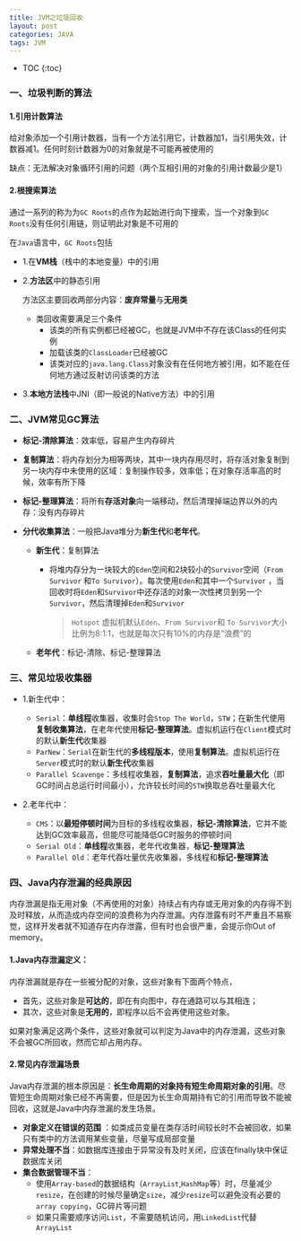 ```yaml
---
title: JVM之垃圾回收
layout: post
categories: JAVA
tags: JVM
---
```

* TOC
{:toc}
### 一、垃圾判断的算法

#### 1.引用计数算法

给对象添加一个引用计数器，当有一个方法引用它，计数器加1，当引用失效，计数器减1。任何时刻计数器为0的对象就是不可能再被使用的

缺点：无法解决对象循环引用的问题（两个互相引用的对象的引用计数最少是1）

#### 2.根搜索算法

通过一系列的称为为`GC Roots`的点作为起始进行向下搜索，当一个对象到`GC Roots`没有任何引用链，则证明此对象是不可用的
<!-- more -->

在`Java`语言中，`GC Roots`包括

- 1.在**VM栈**（栈中的本地变量）中的引用

- 2.**方法区**中的静态引用

  方法区主要回收两部分内容：**废弃常量**与**无用类**

  - 类回收需要满足三个条件
    - 该类的所有实例都已经被GC，也就是JVM中不存在该Class的任何实例
    - 加载该类的`ClassLoader`已经被GC
    - 该类对应的`java.lang.Class`对象没有在任何地方被引用，如不能在任何地方通过反射访问该类的方法

- 3.**本地方法栈**中JNI（即一般说的Native方法）中的引用

###  二、JVM常见GC算法

- **标记-清除算法**：效率低，容易产生内存碎片

- **复制算法**：将内存划分为相等两块，其中一块内存用尽时，将存活对象复制到另一块内存中未使用的区域：复制操作较多，效率低；在对象存活率高的时候，效率有所下降

- **标记-整理算法**：将所有**存活对象**向一端移动，然后清理掉端边界以外的内存：没有内存碎片

- **分代收集算法**：一般把Java堆分为**新生代**和**老年代**。

  - **新生代**：复制算法

    - 将堆内存分为一块较大的`Eden`空间和2块较小的`Survivor`空间（`From Survivor` 和`To Survivor`）。每次使用`Eden`和其中一个`Survivor` ，当回收时将`Eden`和`Survivor`中还存活的对象一次性拷贝到另一个`Survivor`，然后清理掉`Eden`和`Survivor`

      > `Hotspot` 虚拟机默认`Eden`、`From Survivor`和 `To Survivor`大小比例为8:1:1，也就是每次只有10%的内存是“浪费”的

  - **老年代**：标记-清除、标记-整理算法

### 三、常见垃圾收集器

- 1.新生代中：
  - `Serial`：**单线程**收集器，收集时会`Stop The World`，`STW`；在新生代使用**复制收集算法**，在老年代使用**标记-整理算法**。虚拟机运行在`Client`模式时的默认**新生代**收集器
  - `ParNew`：`Serial`在新生代的**多线程版本**，使用**复制算法**。虚拟机运行在`Server`模式时的默认**新生代**收集器
  - `Parallel Scavenge`：多线程收集器，**复制算法**，追求**吞吐量最大化**（即GC时间占总运行时间最小），允许较长时间的`STW`换取总吞吐量最大化

- 2.老年代中：
  - `CMS`：以**最短停顿时间**为目标的多线程收集器，**标记-清除算法**，它并不能达到GC效率最高，但能尽可能降低GC时服务的停顿时间
  - `Serial Old`：**单线程**收集器，老年代收集器，**标记-整理算法**
  - `Parallel Old`：老年代吞吐量优先收集器，多线程和**标记-整理算法**

### 四、Java内存泄漏的经典原因

内存泄漏是指无用对象（不再使用的对象）持续占有内存或无用对象的内存得不到及时释放，从而造成内存空间的浪费称为内存泄漏。内存泄露有时不严重且不易察觉，这样开发者就不知道存在内存泄露，但有时也会很严重，会提示你Out of memory。

#### 1.Java内存泄漏定义：

内存泄漏就是存在一些被分配的对象，这些对象有下面两个特点，

- 首先，这些对象是**可达的**，即在有向图中，存在通路可以与其相连；
- 其次，这些对象是**无用的**，即程序以后不会再使用这些对象。

如果对象满足这两个条件，这些对象就可以判定为Java中的内存泄漏，这些对象不会被GC所回收，然而它却占用内存。

#### 2.常见内存泄漏场景

Java内存泄漏的根本原因是：**长生命周期的对象持有短生命周期对象的引用**。尽管短生命周期对象已经不再需要，但是因为长生命周期持有它的引用而导致不能被回收，这就是Java中内存泄漏的发生场景。

- **对象定义在错误的范围** ：如类成员变量在类存活时间较长时不会被回收，如果只有类中的方法调用某些变量，尽量写成局部变量
- **异常处理不当**：如数据库连接由于异常没有及时关闭，应该在finally块中保证数据库关闭
- **集合数据管理不当**：
  - 使用`Array-based`的数据结构（`ArrayList`,`HashMap`等）时，尽量减少`resize`，在创建的时候尽量确定`size`，减少`resize`可以避免没有必要的`array copying`，GC碎片等问题
  - 如果只需要顺序访问`List`，不需要随机访问，用`LinkedList`代替`ArrayList`
